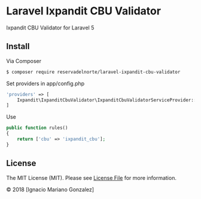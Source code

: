 # Laravel Ixpandit CBU Validator

Ixpandit CBU Validator for Laravel 5

## Install

Via Composer

``` bash
$ composer require reservadelnorte/laravel-ixpandit-cbu-validator
```

Set providers in app/config.php
``` php
'providers' => [
    Ixpandit\IxpanditCbuValidator\IxpanditCbuValidatorServiceProvider::class,
]
```

Use
``` php
public function rules()
{
	return ['cbu' => 'ixpandit_cbu'];
}
```

## License

The MIT License (MIT). Please see [License File](LICENSE.md) for more information.

© 2018 [Ignacio Mariano Gonzalez]
